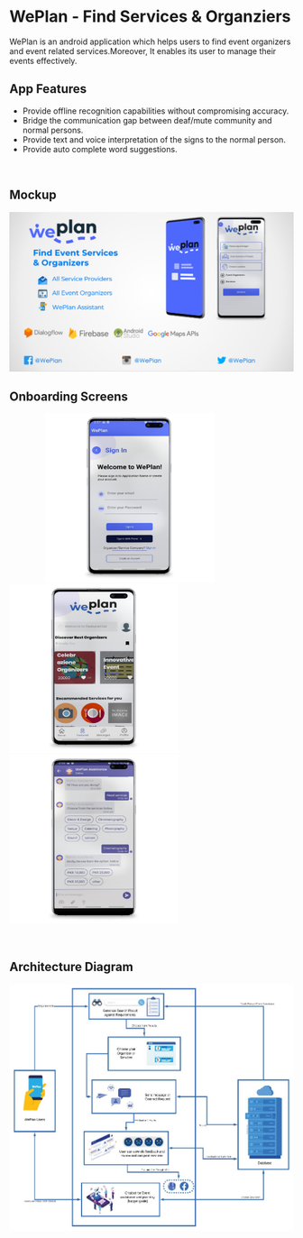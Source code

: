 # WePlan - Find Services & Organziers

WePlan is an android application which helps users to find event organizers 
and event related services.Moreover, It enables its user to manage their events 
effectively.

## App Features

- Provide offline recognition capabilities without compromising accuracy.
- Bridge the communication gap between deaf/mute community and normal persons.
- Provide text and voice interpretation of the signs to the normal person.
- Provide auto complete word suggestions.
 
 <br>
<h2> Mockup </h2>
<img src=mockup.PNG > 
<br>
<h2> Onboarding Screens </h2>

&nbsp;&nbsp;&nbsp;&nbsp;&nbsp;&nbsp;&nbsp;&nbsp;&nbsp;&nbsp;&nbsp;&nbsp;&nbsp;&nbsp;&nbsp;&nbsp;<img src=signin.png height="300px" width="300px" > &nbsp;&nbsp;&nbsp;&nbsp;&nbsp;&nbsp;&nbsp;&nbsp;&nbsp;&nbsp;&nbsp;&nbsp;&nbsp;&nbsp;&nbsp;&nbsp; <img src=dashboard.png  height="300px" width="300px"  > &nbsp;&nbsp;&nbsp;&nbsp;&nbsp;&nbsp;&nbsp;&nbsp;&nbsp;&nbsp;&nbsp;&nbsp;&nbsp;&nbsp;&nbsp;&nbsp; <img src=chatbot.png  height="300px" width="300px"> 

<br>
<h2> Architecture Diagram </h2>

<img src=diagram.jpg > 
